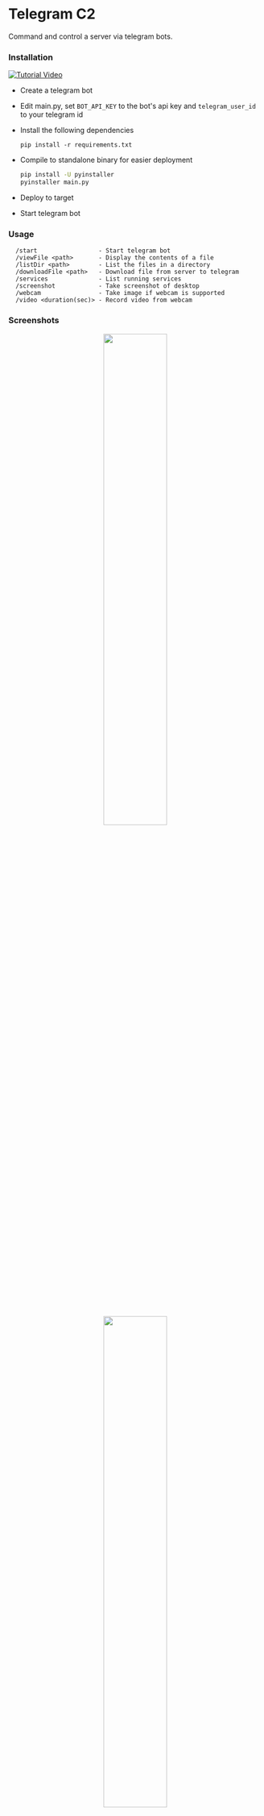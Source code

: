 # Telegram C2
  Command and control a server via telegram bots.

### Installation 
  [![Tutorial Video](https://img.youtube.com/vi/wphhZOS8cuI/0.jpg)](https://www.youtube.com/watch?v=wphhZOS8cuI)

- Create a telegram bot
- Edit main.py, set ```BOT_API_KEY``` to the bot's api key and ```telegram_user_id``` to your telegram id
- Install the following dependencies
  
  ```console
  pip install -r requirements.txt
  ```
- Compile to standalone binary for easier deployment

  ```bash
  pip install -U pyinstaller
  pyinstaller main.py
  ```
- Deploy to target
- Start telegram bot

### Usage
  ```console
    /start                 - Start telegram bot
    /viewFile <path>       - Display the contents of a file
    /listDir <path>        - List the files in a directory
    /downloadFile <path>   - Download file from server to telegram
    /services              - List running services
    /screenshot            - Take screenshot of desktop
    /webcam                - Take image if webcam is supported
    /video <duration(sec)> - Record video from webcam
  ```

### Screenshots

<div align="center">
  <img src="https://github.com/Tomiwa-Ot/telegram-c2/assets/37912743/888bdc50-56f9-4fef-a0f0-8567184a9230" width="50%" /><br />
  <img src="https://github.com/Tomiwa-Ot/telegram-c2/assets/37912743/7413d748-29d9-42a2-85de-1f82683a4a7d" width="50%" /><br />
  <img src="https://github.com/Tomiwa-Ot/telegram-c2/assets/37912743/2e1657db-0594-473a-bbe9-12111b4a9717" width="50%" /><br />
  <img src="https://github.com/Tomiwa-Ot/telegram-c2/assets/37912743/87378bbf-a403-497a-80be-d813c9d3e711" width="50%" /><br />
  <img src="https://github.com/Tomiwa-Ot/telegram-c2/assets/37912743/a741afbf-0441-4522-b311-346de9048527" width="50%" /><br />
</div>
